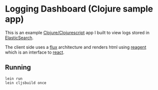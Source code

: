 # Logging Dashboard (Clojure sample app)

This is an example [Clojure/Clojurescript](http://clojure.org) app I built to view logs stored in [ElasticSearch](https://www.elastic.co/products/elasticsearch). 

The client side uses a [flux](http://facebook.github.io/flux/docs/overview.html#content) architecture and renders html using [reagent](https://github.com/reagent-project/reagent) which is an interface to [react](http://facebook.github.io/react/).

## Running

    lein run 
    lein cljsbuild once
